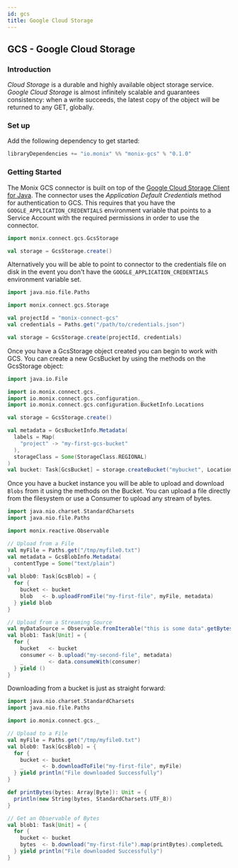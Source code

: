 ```yaml
---
id: gcs
title: Google Cloud Storage
---
```


## GCS - Google Cloud Storage

### Introduction

_Cloud Storage_ is a durable and highly available object storage
service. _Google Cloud Storage_ is almost infinitely scalable and
guarantees consistency: when a write succeeds, the latest copy of the
object will be returned to any GET, globally.

### Set up

Add the following dependency to get started:
```scala
libraryDependencies += "io.monix" %% "monix-gcs" % "0.1.0"
```

### Getting Started

The Monix GCS connector is built on top of the
[Google Cloud Storage Client for Java](https://github.com/googleapis/java-storage).
The connector uses the *Application Default Credentials* method for
authentication to GCS. This requires that you have the
`GOOGLE_APPLICATION_CREDENTIALS` environment variable that points to a
Service Account with the required permissions in order to use the
connector.

```scala
import monix.connect.gcs.GcsStorage

val storage = GcsStorage.create()
```

Alternatively you will be able to point to connector to the credentials
file on disk in the event you don't have the
`GOOGLE_APPLICATION_CREDENTIALS` environment variable set.

```scala
import java.nio.file.Paths

import monix.connect.gcs.Storage

val projectId = "monix-connect-gcs"
val credentials = Paths.get("/path/to/credentials.json")

val storage = GcsStorage.create(projectId, credentials)
```
Once you have a GcsStorage object created you can begin to work with
GCS. You can create a new GcsBucket by using the methods on the
GcsStorage object:

```scala
import java.io.File

import io.monix.connect.gcs._
import io.monix.connect.gcs.configuration._
import io.monix.connect.gcs.configuration.BucketInfo.Locations

val storage = GcsStorage.create()

val metadata = GcsBucketInfo.Metadata(
  labels = Map(
    "project" -> "my-first-gcs-bucket"
  ),
  storageClass = Some(StorageClass.REGIONAL)
)
val bucket: Task[GcsBucket] = storage.createBucket("mybucket", Locations.`EUROPE-WEST1`, Some(metadata)).memoizeOnSuccess
```
Once you have a bucket instance you will be able to upload and download
`Blobs` from it using the methods on the Bucket. You can upload a file
directly from the filesystem or use a Consumer to upload any stream of
bytes.

```scala
import java.nio.charset.StandardCharsets
import java.nio.file.Paths

import monix.reactive.Observable

// Upload from a File
val myFile = Paths.get("/tmp/myfile0.txt")
val metadata = GcsBlobInfo.Metadata(
  contentType = Some("text/plain")
)
val blob0: Task[GcsBlob] = {
  for {
    bucket <- bucket
    blob   <- b.uploadFromFile("my-first-file", myFile, metadata)
  } yield blob
}

// Upload from a Streaming Source
val myDataSource = Observable.fromIterable("this is some data".getBytes(StandardCharsets.UTF_8))
val blob1: Task[Unit] = {
  for {
    bucket   <- bucket
    consumer <- b.upload("my-second-file", metadata)
    _        <- data.consumeWith(consumer)
  } yield ()
}
```
Downloading from a bucket is just as straight forward:
```scala
import java.nio.charset.StandardCharsets
import java.nio.file.Paths

import io.monix.connect.gcs._

// Upload to a File
val myFile = Paths.get("/tmp/myfile0.txt")
val blob0: Task[GcsBlob] = {
  for {
    bucket <- bucket
    _      <- b.downloadToFile("my-first-file", myFile)
  } yield println("File downloaded Successfully")
}

def printBytes(bytes: Array[Byte]): Unit = {
  println(new String(bytes, StandardCharsets.UTF_8))
}

// Get an Observable of Bytes
val blob1: Task[Unit] = {
  for {
    bucket <- bucket
    bytes  <- b.download("my-first-file").map(printBytes).completedL
  } yield println("File downloaded Successfully")
}
```

